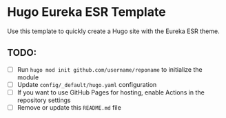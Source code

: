 # Hugo Eureka ESR Template

Use this template to quickly create a Hugo site with the Eureka ESR theme.

## TODO:

- [ ] Run `hugo mod init github.com/username/reponame` to initialize the module
- [ ] Update `config/_default/hugo.yaml` configuration
- [ ] If you want to use GitHub Pages for hosting, enable Actions in the repository settings
- [ ] Remove or update this `README.md` file
